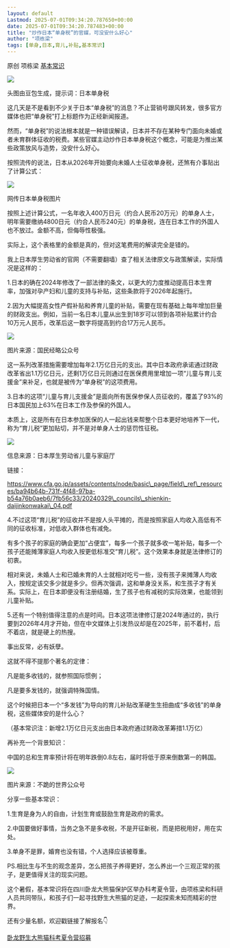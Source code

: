 ```yaml
---
layout: default
Lastmod: 2025-07-01T09:34:20.787650+00:00
date: 2025-07-01T09:34:20.787483+00:00
title: "炒作日本“单身税”的官媒，可没安什么好心"
author: "项栋梁"
tags: [单身,日本,育儿,补贴,基本常识]
---
```


原创 项栋梁 [基本常识](javascript:void(0);)

![](https://images.weserv.nl/?url=https%3A//mmbiz.qpic.cn/mmbiz_jpg/TP65WXCia4CKL26aeCuwxbqibeNTl4J3NgiaAiaLp8qpVsm5AKJ91SdUE2XAWnKBKzaZIPrQpmxzUQ9JMsaicodaPRQ/640%3Fwx_fmt%3Djpeg)

头图由豆包生成，提示词：日本单身税

  

这几天是不是看到不少关于日本“单身税”的消息？不止营销号跟风转发，很多官方媒体也把“单身税”打上标题作为正经新闻报道。  

然而，“单身税”的说法根本就是一种错误解读，日本并不存在某种专门面向未婚或者未育群体征收的税费。某些官媒主动炒作日本单身税这个概念，可能是为推出某些政策放风与造势，没安什么好心。

按照流传的说法，日本从2026年开始要向未婚人士征收单身税，还煞有介事贴出了计算公式：

![](https://images.weserv.nl/?url=https%3A//mmbiz.qpic.cn/mmbiz_jpg/TP65WXCia4CKL26aeCuwxbqibeNTl4J3NgAgYxnpBVaRIxCW7f0ia5QhD4Dt7TqyfsAJiaovF5yicWiacHgjxZ8cHDCA/640%3Fwx_fmt%3Djpeg)

网传日本单身税图片

  

按照上述计算公式，一名年收入400万日元（约合人民币20万元）的单身人士，明年需要缴纳4800日元（约合人民币240元）的单身税，连在日本工作的外国人也不放过。金额不高，但侮辱性极强。

  

实际上，这个表格里的金额是真的，但对这笔费用的解读完全是错的。

  

我上日本厚生劳动省的官网（不需要翻墙）查了相关法律原文与政策解读，实际情况是这样的：

  

1.日本的确在2024年修改了一部法律的条文，以更大的力度推动提高日本生育率，加强对孕产妇和儿童的支持与补贴，这些条款将于2026年起施行。

  

2.因为大幅提高女性产假补贴和养育儿童的补贴，需要在现有基础上每年增加巨量的财政支出。例如，当前一名日本儿童从出生到18岁可以领到各项补贴累计约合10万元人民币，改革后这一数字将提高到约合17万元人民币。

  

![](https://images.weserv.nl/?url=https%3A//mmbiz.qpic.cn/mmbiz_jpg/TP65WXCia4CKL26aeCuwxbqibeNTl4J3Ng8y7HGhsOfIAQYQ0ssMJnHqg5RtVR27ncQuwlCM8FlY069zME6BXRDw/640%3Fwx_fmt%3Djpeg)

图片来源：国民经略公众号

  

这一系列改革措施需要增加每年2.1万亿日元的支出。其中日本政府承诺通过财政改革省出1.1万亿日元，还剩1万亿日元则通过在医保费用里增加一项“儿童与育儿支援金”来补足，也就是被传为“单身税”的这项费用。

  

3.日本的这项“儿童与育儿支援金”是面向所有医保参保人员征收的，覆盖了93%的日本国民加上63%在日本工作及参保的外国人。

  

本质上，这是所有在日本参加医保的人一起出钱来帮整个日本更好地培养下一代，称为“育儿税”更加贴切，并不是对单身人士的惩罚性征税。

  

![](https://images.weserv.nl/?url=https%3A//mmbiz.qpic.cn/mmbiz_jpg/TP65WXCia4CKL26aeCuwxbqibeNTl4J3NgKhYnUmkNTnucpQLxH0RlKDSJRrB9l2Vmh0cL4f1yUiaYW95PCNkgONg/640%3Fwx_fmt%3Djpeg)

  

信息来源：日本厚生劳动省儿童与家庭厅

链接：

https://www.cfa.go.jp/assets/contents/node/basic\_page/field\_ref\_resources/ba94b64b-731f-4f48-97ba-b54a76b0aeb6/7fb56c33/20240329\_councils\_shienkin-daijinkonwakai\_04.pdf

  

4.不过这项“育儿税”的征收并不是按人头平摊的，而是按照家庭人均收入高低有不同的征收标准，对低收入群体也有减免。

  

有多个孩子的家庭的确会更加“占便宜”，每多一个孩子就多收一笔补贴，每多一个孩子还能摊薄家庭人均收入按更低标准交“育儿税”。这个效果本身就是法律修订的初衷。

  

相对来说，未婚人士和已婚未育的人士就相对吃亏一些，没有孩子来摊薄人均收入，按规定该交多少就是多少。但再次强调，这和单身没关系，和生孩子才有关系。实际上，在日本即便没有注册结婚，生了孩子也有减税的实际效果，也能领到儿童补贴。

  

5.还有一个特别值得注意的点是时间。日本这项法律修订是2024年通过的，执行要到2026年4月才开始，但在中文媒体上引发热议却是在2025年，前不着村，后不着店，就是硬上的热搜。

  

事出反常，必有妖孽。

  

这就不得不提那个著名的定律：

  

凡是能多收钱的，就参照国际惯例；

凡是要多发钱的，就强调特殊国情。

  

这个时候把日本一个“多发钱”为导向的育儿补贴改革硬生生扭曲成“多收钱”的单身税，这些媒体安的是什么心？

（基本常识注：新增2.1万亿日元支出由日本政府通过财政改革筹措1.1万亿）

  

再补充一个背景知识：  

  

中国的总和生育率预计将在明年跌倒0.8左右，届时将低于原来倒数第一的韩国。

  

![](https://images.weserv.nl/?url=https%3A//mmbiz.qpic.cn/mmbiz_jpg/TP65WXCia4CKL26aeCuwxbqibeNTl4J3NgnouDTDbgHm3n50ddYvEVA6zy7Tw1343WXYibDV2zCQNmULLhibO9gaYw/640%3Fwx_fmt%3Djpeg)

图片来源：不跪的世界公众号

  

  

分享一些基本常识：

  

1.生育是身为人的自由，计划生育或鼓励生育是政府的需求。

  

2.中国要做好事情，当务之急不是多收税，不是开征新税，而是把税用好，用在实处。

  

3.单身不是罪，婚育也没有错，个人选择应该被尊重。

  

  

  

  

  

PS.相比生与不生的观念差异，怎么把孩子养得更好，怎么养出一个三观正常的孩子，是更值得关注的现实问题。

  

这个暑假，基本常识将在四川卧龙大熊猫保护区举办科考夏令营，由项栋梁和科研人员共同带队，和孩子们一起寻找野生大熊猫的足迹，一起探索未知而精彩的世界。

  

还有少量名额，欢迎戳链接了解报名👇

  

[卧龙野生大熊猫科考夏令营招募](https://mp.weixin.qq.com/s?__biz=MzI0NTAzOTI1Nw==&mid=2650107942&idx=2&sn=cd2fc3768df252498fdfccae1fa76e12&scene=21#wechat_redirect)

